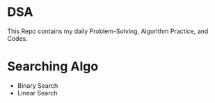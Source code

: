 # DSA
This Repo contains my daily Problem-Solving, Algorithm Practice, and Codes.

# Searching Algo
- Binary Search
- Linear Search
